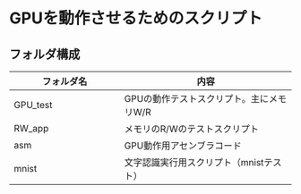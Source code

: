 # GPUを動作させるためのスクリプト

## フォルダ構成

| フォルダ名　　　　　　　| 内容                   |
|------------|------------------------|
| GPU_test   | GPUの動作テストスクリプト。主にメモリW/R  | 
| RW_app     | メモリのR/Wのテストスクリプト  | 
| asm        | GPU動作用アセンブラコード  | 
| mnist      | 文字認識実行用スクリプト（mnistテスト）  | 

